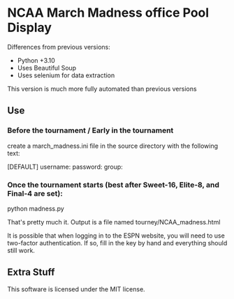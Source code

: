 # NCAA March Madness office Pool Display

Differences from previous versions:
  * Python +3.10
  * Uses Beautiful Soup
  * Uses selenium for data extraction

This version is much more fully automated than previous versions

## Use

### Before the tournament / Early in the tournament

create a march_madness.ini file in the source directory with the following text:

[DEFAULT]
username: <your ESPN login>
password: <your ESPN password>
group: <your group name using _ for blanks>

### Once the tournament starts (best after Sweet-16, Elite-8, and Final-4 are set):

python madness.py

That's pretty much it.  Output is a file named tourney/NCAA_madness.html

It is possible that when logging in to the ESPN website, you will need to use
two-factor authentication.  If so, fill in the key by hand and everything should
still work.

## Extra Stuff

This software is licensed under the MIT license.
